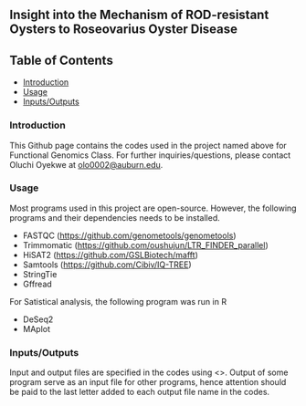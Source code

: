 ## Insight into the Mechanism of ROD-resistant Oysters to Roseovarius Oyster Disease ##

## Table of Contents

   * [Introduction](#introduction)
   * [Usage](#usage)
   * [Inputs/Outputs](#Inputs/Outputs)
   
 ### Introduction ###
 
 This Github page contains the codes used in the project named above for Functional Genomics Class. 
 For further inquiries/questions, please contact Oluchi Oyekwe at olo0002@auburn.edu.
 
 ### Usage ### 
 
 Most programs used in this project are open-source. However, the following programs and their dependencies needs to be installed.
 
 + FASTQC         (https://github.com/genometools/genometools)
 + Trimmomatic    (https://github.com/oushujun/LTR_FINDER_parallel)
 + HiSAT2         (https://github.com/GSLBiotech/mafft)
 + Samtools       (https://github.com/Cibiv/IQ-TREE)
 + StringTie
 + Gffread 

For Satistical analysis, the following program was run in R

 + DeSeq2
 + MAplot
 
 ### Inputs/Outputs ###
 
 Input and output files are specified in the codes using <>. Output of some program serve as an input file for other programs, hence attention should be paid to the last letter added to each output file name in the codes.
 
